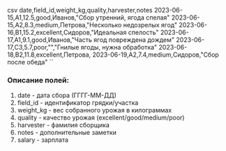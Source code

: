 csv
date,field_id,weight_kg,quality,harvester,notes
2023-06-15,A1,12.5,good,Иванов,"Сбор утренний, ягода спелая"
2023-06-15,A2,8.3,medium,Петрова,"Несколько недозрелых ягод"
2023-06-16,B1,15.2,excellent,Сидоров,"Идеальная спелость"
2023-06-17,A1,9.1,good,Иванов,"Часть ягод повреждена дождем"
2023-06-17,C3,5.7,poor,"","Гнилые ягоды, нужна обработка"
2023-06-18,B2,11.8,excellent,Петрова,
2023-06-19,A2,7.4,medium,Сидоров,"Сбор после обеда"
``

### Описание полей:
1. date - дата сбора (ГГГГ-ММ-ДД)
2. field_id - идентификатор грядки/участка
3. weight_kg - вес собранного урожая в килограммах
4. quality - качество урожая (excellent/good/medium/poor)
5. harvester - фамилия сборщика
6. notes - дополнительные заметки
7. salary - зарплата
